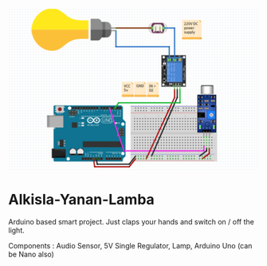 ![photo](https://github.com/mertfozzy/Alkisla-Yanan-Lamba/blob/main/alkisla%20yanan%20lamba%20sematik.png?raw=true)

# Alkisla-Yanan-Lamba

Arduino based smart project. Just claps your hands and switch on / off the light. 

Components : Audio Sensor, 5V Single Regulator, Lamp, Arduino Uno (can be Nano also)
